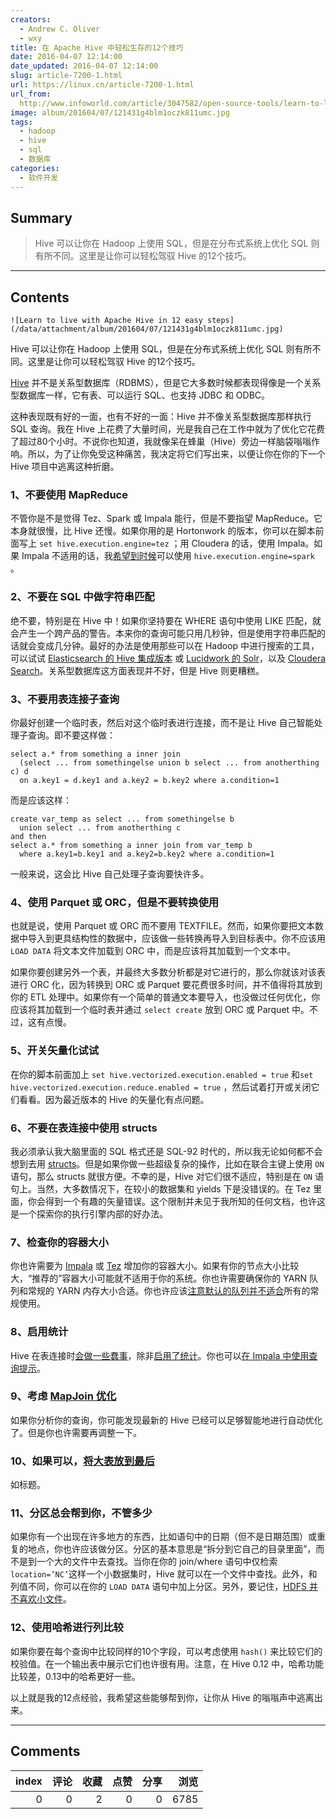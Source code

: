 ```yaml
---
creators:
  - Andrew C. Oliver
  - wxy
title: 在 Apache Hive 中轻松生存的12个技巧
date: 2016-04-07 12:14:00
date_updated: 2016-04-07 12:14:00
slug: article-7200-1.html
url: https://linux.cn/article-7200-1.html
url_from: 
  http://www.infoworld.com/article/3047582/open-source-tools/learn-to-live-with-apache-hive-in-12-easy-steps.html
image: album/201604/07/121431g4blm1oczk811umc.jpg
tags:
  - hadoop
  - hive
  - sql
  - 数据库
categories:
  - 软件开发
---
```


## Summary

> Hive 可以让你在 Hadoop 上使用 SQL，但是在分布式系统上优化 SQL 则有所不同。这里是让你可以轻松驾驭 Hive 的12个技巧。

***

<!-- more -->

## Contents

`![Learn to live with Apache Hive in 12 easy steps](/data/attachment/album/201604/07/121431g4blm1oczk811umc.jpg)`

Hive 可以让你在 Hadoop 上使用 SQL，但是在分布式系统上优化 SQL 则有所不同。这里是让你可以轻松驾驭 Hive 的12个技巧。

[Hive](http://www.infoworld.com/article/2608271/hadoop/hadoop-review-apache-hive-brings-real-time-queries-to-hadoop.html) 并不是关系型数据库（RDBMS），但是它大多数时候都表现得像是一个关系型数据库一样，它有表、可以运行 SQL、也支持 JDBC 和 ODBC。

这种表现既有好的一面，也有不好的一面：Hive 并不像关系型数据库那样执行 SQL 查询。我在 Hive 上花费了大量时间，光是我自己在工作中就为了优化它花费了超过80个小时。不说你也知道，我就像呆在蜂巢（Hive）旁边一样脑袋嗡嗡作响。所以，为了让你免受这种痛苦，我决定将它们写出来，以便让你在你的下一个 Hive 项目中逃离这种折磨。

### 1、不要使用 MapReduce

不管你是不是觉得 Tez、Spark 或 Impala 能行，但是不要指望 MapReduce。它本身就很慢，比 Hive 还慢。如果你用的是 Hortonwork 的版本，你可以在脚本前面写上 `set hive.execution.engine=tez` ；用 Cloudera 的话，使用 Impala。如果 Impala 不适用的话，我[希望到时候](http://www.cloudera.com/documentation/enterprise/latest/topics/admin_hos_config.html)可以使用 `hive.execution.engine=spark` 。

### 2、不要在 SQL 中做字符串匹配

绝不要，特别是在 Hive 中！如果你坚持要在 WHERE 语句中使用 LIKE 匹配，就会产生一个跨产品的警告。本来你的查询可能只用几秒钟，但是使用字符串匹配的话就会变成几分钟。最好的办法是使用那些可以在 Hadoop 中进行搜索的工具，可以试试 [Elasticsearch 的 Hive 集成版本](https://www.elastic.co/guide/en/elasticsearch/hadoop/current/hive.html) 或 [Lucidwork 的 Solr](https://github.com/lucidworks/hive-solr/blob/master/README.adoc)，以及 [Cloudera Search](https://cloudera.com/products/apache-hadoop/apache-solr.html)。关系型数据库这方面表现并不好，但是 Hive 则更糟糕。

### 3、不要用表连接子查询

你最好创建一个临时表，然后对这个临时表进行连接，而不是让 Hive 自己智能处理子查询。即不要这样做：

```shell
select a.* from something a inner join 
  (select ... from somethingelse union b select ... from anotherthing c) d 
  on a.key1 = d.key1 and a.key2 = b.key2 where a.condition=1
```

而是应该这样：

```shell
create var_temp as select ... from somethingelse b 
  union select ... from anotherthing c 
and then 
select a.* from something a inner join from var_temp b 
  where a.key1=b.key1 and a.key2=b.key2 where a.condition=1
```

一般来说，这会比 Hive 自己处理子查询要快许多。

### 4、使用 Parquet 或 ORC，但是不要转换使用

也就是说，使用 Parquet 或 ORC 而不要用 TEXTFILE。然而，如果你要把文本数据中导入到更具结构性的数据中，应该做一些转换再导入到目标表中。你不应该用 `LOAD DATA` 将文本文件加载到 ORC 中，而是应该将其加载到一个文本中。

如果你要创建另外一个表，并最终大多数分析都是对它进行的，那么你就该对该表进行 ORC 化，因为转换到 ORC 或 Parquet 要花费很多时间，并不值得将其放到你的 ETL 处理中。如果你有一个简单的普通文本要导入，也没做过任何优化，你应该将其加载到一个临时表并通过 `select create` 放到 ORC 或 Parquet 中。不过，这有点慢。

### 5、开关矢量化试试

在你的脚本前面加上 `set hive.vectorized.execution.enabled = true` 和`set hive.vectorized.execution.reduce.enabled = true` ，然后试着打开或关闭它们看看。因为最近版本的 Hive 的矢量化有点问题。

### 6、不要在表连接中使用 structs

我必须承认我大脑里面的 SQL 格式还是 SQL-92 时代的，所以我无论如何都不会想到去用 [structs](https://cwiki.apache.org/confluence/display/Hive/LanguageManual+Types)。但是如果你做一些超级复杂的操作，比如在联合主键上使用 `ON` 语句，那么 structs 就很方便。不幸的是，Hive 对它们很不适应，特别是在 `ON` 语句上。当然，大多数情况下，在较小的数据集和 yields 下是没错误的。在 Tez 里面，你会得到一个有趣的矢量错误。这个限制并未见于我所知的任何文档，也许这是一个探索你的执行引擎内部的好办法。

### 7、检查你的容器大小

你也许需要为 [Impala](http://www.cloudera.com/documentation/enterprise/5-3-x/topics/cdh_ig_yarn_tuning.html) 或 [Tez](https://docs.hortonworks.com/HDPDocuments/HDP2/HDP-2.3.2/bk_performance_tuning/content/hive_perf_best_pract_config_tez.html) 增加你的容器大小。如果有你的节点大小比较大，“推荐的”容器大小可能就不适用于你的系统。你也许需要确保你的 YARN 队列和常规的 YARN 内存大小合适。你也许应该[注意默认的队列并不适合](https://community.cloudera.com/t5/Batch-SQL-Apache-Hive/How-can-I-submit-Hive-queries-via-Beeline-to-specific-resource/td-p/19324)所有的常规使用。

### 8、启用统计

Hive 在表连接时[会做一些蠢事](https://docs.hortonworks.com/HDPDocuments/HDP2/HDP-2.3.2/bk_performance_tuning/content/hive_perf_best_pract_use_col_stats_cost_base_opt.html)，除非[启用了统计](http://www.cloudera.com/documentation/enterprise/5-3-x/topics/impala_perf_joins.html?scroll=perf_joins)。你也可以[在 Impala 中使用查询提示](http://www.cloudera.com/documentation/enterprise/5-3-x/topics/impala_hints.html?scroll=hints)。

### 9、考虑 [MapJoin 优化](https://cwiki.apache.org/confluence/display/Hive/LanguageManual+JoinOptimization)

如果你分析你的查询，你可能发现最新的 Hive 已经可以足够智能地进行自动优化了。但是你也许需要再调整一下。

### 10、如果可以，[将大表放到最后](https://cwiki.apache.org/confluence/display/Hive/LanguageManual+Joins)

如标题。

### 11、分区总会帮到你，不管多少

如果你有一个出现在许多地方的东西，比如语句中的日期（但不是日期范围）或重复的地点，你也许应该做分区。分区的基本意思是“拆分到它自己的目录里面”，而不是到一个大的文件中去查找。当你在你的 join/where 语句中仅检索 `location=’NC’`这样一个小数据集时，Hive 就可以在一个文件中查找。此外，和列值不同，你可以在你的 `LOAD DATA` 语句中加上分区。另外，要记住，[HDFS 并不喜欢小文件](http://blog.cloudera.com/blog/2009/02/the-small-files-problem/)。

### 12、使用哈希进行列比较

如果你要在每个查询中比较同样的10个字段，可以考虑使用 `hash()` 来比较它们的校验值。在一个输出表中展示它们也许很有用。注意，在 Hive 0.12 中，哈希功能比较差，0.13中的哈希更好一些。

以上就是我的12点经验，我希望这些能够帮到你，让你从 Hive 的嗡嗡声中逃离出来。

***

## Comments


|   index |   评论 |   收藏 |   点赞 |   分享 |   浏览 |
|--------:|-------:|-------:|-------:|-------:|-------:|
|       0 |      0 |      2 |      0 |      0 |   6785 |
